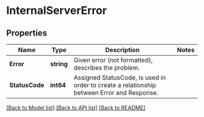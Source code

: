 # InternalServerError

## Properties

Name | Type | Description | Notes
------------ | ------------- | ------------- | -------------
**Error** | **string** | Given error (not formatted), describes the problem. | 
**StatusCode** | **int64** | Assigned StatusCode, is used in order to create a relationship between Error and Response. | 

[[Back to Model list]](../README.md#documentation-for-models) [[Back to API list]](../README.md#documentation-for-api-endpoints) [[Back to README]](../README.md)


